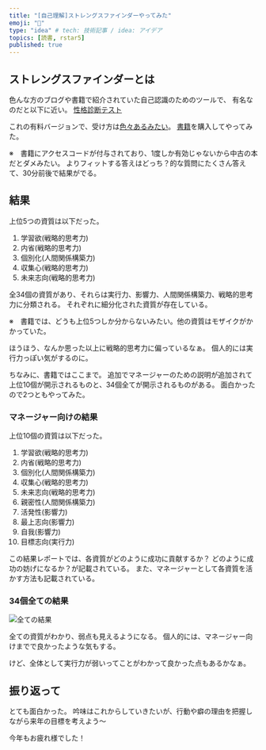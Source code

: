 ```yaml
---
title: "[自己理解]ストレングスファインダーやってみた"
emoji: "📌"
type: "idea" # tech: 技術記事 / idea: アイデア
topics: [読書, rstar5]
published: true
---
```


## ストレングスファインダーとは
色んな方のブログや書籍で紹介されていた自己認識のためのツールで、
有名なのだと以下に近い。
[性格診断テスト](https://www.16personalities.com/ja/%E6%80%A7%E6%A0%BC%E8%A8%BA%E6%96%AD%E3%83%86%E3%82%B9%E3%83%88)

これの有料バージョンで、受け方は[色々あるみたい](https://heart-lab.jp/strengthsfinder/sf-manual/)。
[書籍](https://www.amazon.co.jp/s?k=%E3%81%95%E3%81%82+%E6%89%8D%E8%83%BD%E3%81%AB%E7%9B%AE%E8%A6%9A%E3%82%81%E3%82%88%E3%81%86&adgrpid=54787373233&gclid=CjwKCAiAnL-sBhBnEiwAJRGigk0nF-dtMuAycfLJZ3GmdCnPTwU4RbHp_Jyc5EgVnOmpqCBZfm0PxxoCTY4QAvD_BwE&hvadid=678981580707&hvdev=c&hvlocphy=1009343&hvnetw=g&hvqmt=e&hvrand=321524426622374471&hvtargid=kwd-332446508386&hydadcr=3633_13722092&jp-ad-ap=0&tag=googhydr-22&ref=pd_sl_5x8sfcn4m_e)を購入してやってみた。

※　書籍にアクセスコードが付与されており、1度しか有効じゃないから中古の本だとダメみたい。
よりフィットする答えはどっち？的な質問にたくさん答えて、30分前後で結果がでる。

## 結果

上位5つの資質は以下だった。

1. 学習欲(戦略的思考力)
2. 内省(戦略的思考力)
3. 個別化(人間関係構築力)
4. 収集心(戦略的思考力)
5. 未来志向(戦略的思考力)

全34個の資質があり、それらは実行力、影響力、人間関係構築力、戦略的思考力に分類される。
それぞれに細分化された資質が存在している。

※　書籍では、どうも上位5つしか分からないみたい。他の資質はモザイクがかかっていた。

ほうほう、なんか思った以上に戦略的思考力に偏っているなぁ。
個人的には実行力っぽい気がするのに。

ちなみに、書籍ではここまで。
追加でマネージャーのための説明が追加されて上位10個が開示されるものと、34個全てが開示されるものがある。
面白かったので2つともやってみた。

### マネージャー向けの結果
上位10個の資質は以下だった。

1. 学習欲(戦略的思考力)
2. 内省(戦略的思考力)
3. 個別化(人間関係構築力)
4. 収集心(戦略的思考力)
5. 未来志向(戦略的思考力)
6. 親密性(人間関係構築力)
7. 活発性(影響力)
8. 最上志向(影響力)
9. 自我(影響力)
10. 目標志向(実行力)

この結果レポートでは、各資質がどのように成功に貢献するか？
どのように成功の妨げになるか？が記載されている。
また、マネージャーとして各資質を活かす方法も記載されている。

### 34個全ての結果
![全ての結果](https://storage.googleapis.com/zenn-user-upload/7d6d77537fcd-20231231.png)

全ての資質がわかり、弱点も見えるようになる。
個人的には、マネージャー向けまでで良かったような気もする。

けど、全体として実行力が弱いってことがわかって良かった点もあるかなぁ。

## 振り返って
とても面白かった。
吟味はこれからしていきたいが、行動や癖の理由を把握しながら来年の目標を考えよう〜

今年もお疲れ様でした！